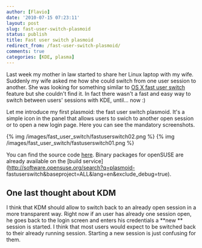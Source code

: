 ```yaml
---
author: [Flavio]
date: '2010-07-15 07:23:11'
layout: post
slug: fast-user-switch-plasmoid
status: publish
title: Fast user switch plasmoid
redirect_from: /fast-user-switch-plasmoid/
comments: true
categories: [KDE, plasma]
---
```


Last week my mother in law started to share her Linux laptop with my wife.
Suddenly my wife asked me how she could switch from one user session to
another. She was looking for something similar to [OS X fast user
switch](http://bit.ly/auzc56) feature but she couldn't find it. In fact there
wasn't a fast and easy way to switch between users' sessions with KDE,
until... now :)

Let me introduce my first plasmoid: the fast user switch plasmoid. It's a
simple icon in the panel that allows users to swich to another open session or
to open a new login page. Here you can see the mandatory screenshots.

{% img /images/fast_user_switch/fastuserswitch02.png %}
{% img /images/fast_user_switch/fastuserswitch01.png %}

You can find the source code
[here](http://gitorious.org/fast_user_switch#more). Binary packages for
openSUSE are already available on the [build
service](http://software.opensuse.org/search?q=plasmoid-
fastuserswitch&baseproject=ALL&lang=en&exclude_debug=true).

## One last thought about KDM

I think that KDM should allow to switch back to an already open session in a
more transparent way. Right now if an user has already one session open, he
goes back to the login screen and enters his credentials a **new ** session is
started. I think that most users would expect to be switched back to their
already running session. Starting a new session is just confusing for them.

